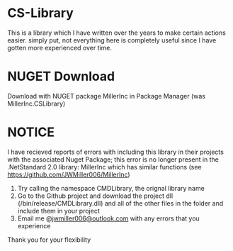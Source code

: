 # CS-Library

This is a library which I have written over the years to make certain actions easier. simply put, not everything here is completely useful since I have gotten more experienced over time. 

# NUGET Download
Download with NUGET package MillerInc in Package Manager (was MillerInc.CSLibrary)

# NOTICE
I have recieved reports of errors with including this library in their projects with the associated Nuget Package; this error is no longer present in the .NetStandard 2.0 library: MillerInc which has similar functions (see https://github.com/JWMiller006/MillerInc)
1. Try calling the namespace CMDLibrary, the orignal library name
2. Go to the Github project and download the project dll (/bin/release/CMDLibrary.dll) and all of the other files in the folder and include them in your project
3. Email me @jwmiller006@outlook.com with any errors that you experience

Thank you for your flexibility
